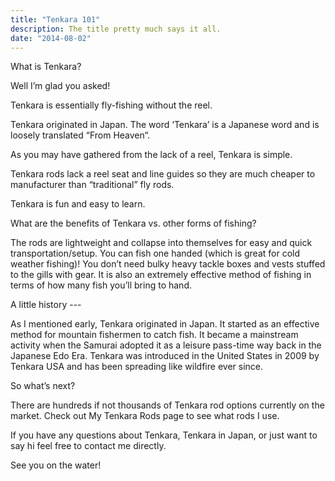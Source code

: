 ```yaml
---
title: "Tenkara 101"
description: The title pretty much says it all.
date: "2014-08-02"
---
```


<p class=""> What is Tenkara?</p>

<p class="">Well I’m glad you asked!</p>

<p class="">Tenkara is essentially fly-fishing without the reel.</p>

<p class="">Tenkara originated in Japan. The word ‘Tenkara’ is a Japanese word and is loosely translated “From Heaven“.</p>

<p class="">As you may have gathered from the lack of a reel, Tenkara is simple.</p>

<p class="">Tenkara rods lack a reel seat and line guides so they are much cheaper to manufacturer than “traditional” fly rods.</p>

<p class="">Tenkara is fun and easy to learn.</p>

<p class="">What are the benefits of Tenkara vs. other forms of fishing?</p>

<p class="">The rods are lightweight and collapse into themselves for easy and quick transportation/setup. You can fish one handed (which is great for cold weather fishing)! You don’t need bulky heavy tackle boxes and vests stuffed to the gills with gear. It is also an extremely effective method of fishing in terms of how many fish you’ll bring to hand.</p>

<p class="">A little history ---</p>

<p class="">As I mentioned early, Tenkara originated in Japan. It started as an effective method for mountain fishermen to catch fish. It became a mainstream activity when the Samurai adopted it as a leisure pass-time way back in the Japanese Edo Era. Tenkara was introduced in the United States in 2009 by Tenkara USA and has been spreading like wildfire ever since.</p>

<p class="">So what’s next?</p>

<p class="">There are hundreds if not thousands of Tenkara rod options currently on the market. Check out My Tenkara Rods page to see what rods I use.</p>

<p class="">If you have any questions about Tenkara, Tenkara in Japan, or just want to say hi feel free to contact me directly.</p>

<p class="">See you on the water!</p>